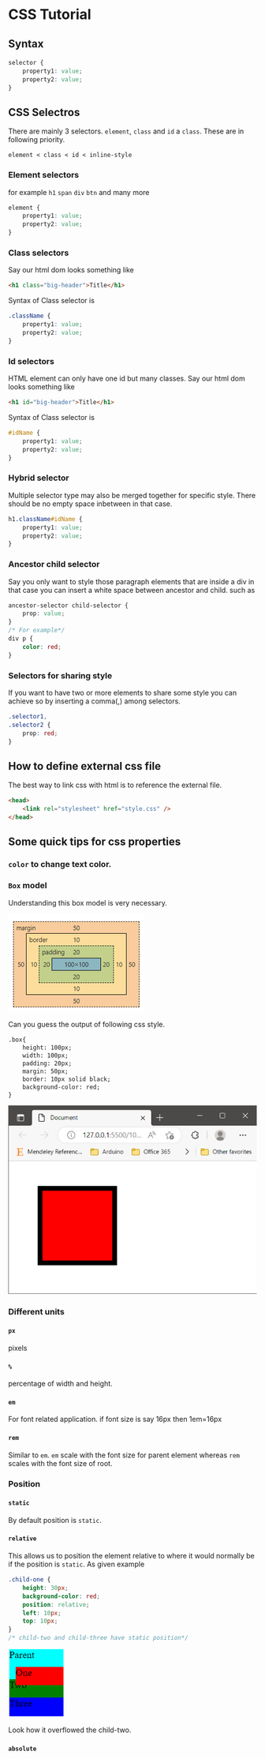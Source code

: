 # CSS Tutorial

## Syntax

```css
selector {
    property1: value;
    property2: value;
}
```

## CSS Selectros

There are mainly 3 selectors. `element`, `class` and `id` a `class`. These are in following priority.

```
element < class < id < inline-style
```

### Element selectors

for example `h1` `span` `div` `btn` and many more

```css
element {
    property1: value;
    property2: value;
}
```

### Class selectors

Say our html dom looks something like

```html
<h1 class="big-header">Title</h1>
```

Syntax of Class selector is

```css
.className {
    property1: value;
    property2: value;
}
```

### Id selectors

HTML element can only have one id but many classes. Say our html dom looks something like

```html
<h1 id="big-header">Title</h1>
```

Syntax of Class selector is

```css
#idName {
    property1: value;
    property2: value;
}
```

### Hybrid selector

Multiple selector type may also be merged together for specific style. There should be no empty space inbetween in that case.

```css
h1.className#idName {
    property1: value;
    property2: value;
}
```

### Ancestor child selector

Say you only want to style those paragraph elements that are inside a div in that case you can insert a white space between ancestor and child. such as

```css
ancestor-selector child-selector {
    prop: value;
}
/* For example*/
div p {
    color: red;
}
```

### Selectors for sharing style

If you want to have two or more elements to share some style you can achieve so by inserting a comma(,) among selectors.

```css
.selector1,
.selector2 {
    prop: red;
}
```

## How to define external css file

The best way to link css with html is to reference the external file.

```html
<head>
    <link rel="stylesheet" href="style.css" />
</head>
```

## Some quick tips for css properties

### `color` to change text color.

### `Box` model

Understanding this box model is very necessary.

![](__ref/box-model.png)

Can you guess the output of following css style.

```
.box{
    height: 100px;
    width: 100px;
    padding: 20px;
    margin: 50px;
    border: 10px solid black;
    background-color: red;
}
```

![](__ref/box-model-output.png)

### Different units

#### `px`

pixels

#### `%`

percentage of width and height.

#### `em`

For font related application. if font size is say 16px then 1em=16px

#### `rem`

Similar to `em`. `em` scale with the font size for parent element whereas `rem` scales with the font size of root.

### Position

#### `static`

By default position is `static`.

#### `relative`

This allows us to position the element relative to where it would normally be if the position is `static`. As given example

```css
.child-one {
    height: 30px;
    background-color: red;
    position: relative;
    left: 10px;
    top: 10px;
}
/* child-two and child-three have static position*/
```

![](__ref/pos-relative.png)

Look how it overflowed the child-two. 

#### `absolute`



